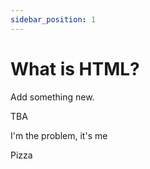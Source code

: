 ```yaml
---
sidebar_position: 1
---
```


# What is HTML?

Add something new.

TBA

I'm the problem, it's me

Pizza
